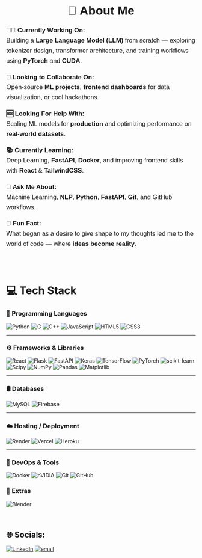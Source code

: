 <h1 align="center" style="font-family: 'Ubuntu', sans-serif; font-size: 2rem; font-weight: 800;">💫 About Me</h1>

<p style="font-family: 'Ubuntu', sans-serif; font-size: 1.05rem; line-height: 1.6;">
<b>👨‍💻 Currently Working On:</b><br>
Building a <b>Large Language Model (LLM)</b> from scratch — exploring tokenizer design, transformer architecture, and training workflows using <b>PyTorch</b> and <b>CUDA</b>.
</p>

<p style="font-family: 'Ubuntu', sans-serif; font-size: 1.05rem; line-height: 1.6;">
<b>🤝 Looking to Collaborate On:</b><br>
Open-source <b>ML projects</b>, <b>frontend dashboards</b> for data visualization, or cool hackathons.
</p>

<p style="font-family: 'Ubuntu', sans-serif; font-size: 1.05rem; line-height: 1.6;">
<b>🆘 Looking For Help With:</b><br>
Scaling ML models for <b>production</b> and optimizing performance on <b>real-world datasets</b>.
</p>

<p style="font-family: 'Ubuntu', sans-serif; font-size: 1.05rem; line-height: 1.6;">
<b>📚 Currently Learning:</b><br>
Deep Learning, <b>FastAPI</b>, <b>Docker</b>, and improving frontend skills with <b>React</b> & <b>TailwindCSS</b>.
</p>

<p style="font-family: 'Ubuntu', sans-serif; font-size: 1.05rem; line-height: 1.6;">
<b>💬 Ask Me About:</b><br>
Machine Learning, <b>NLP</b>, <b>Python</b>, <b>FastAPI</b>, <b>Git</b>, and GitHub workflows.
</p>

<p style="font-family: 'Ubuntu', sans-serif; font-size: 1.05rem; line-height: 1.6;">
<b>🎯 Fun Fact:</b><br>
What began as a desire to give shape to my thoughts led me to the world of code — where <b>ideas become reality</b>.
</p>


<br> <!-- This adds vertical space -->
<br> <!-- This adds vertical space -->


# 💻 Tech Stack

### 🧠 Programming Languages
![Python](https://img.shields.io/badge/python-3670A0?style=for-the-badge&logo=python&logoColor=ffdd54)
![C](https://img.shields.io/badge/c-%2300599C.svg?style=for-the-badge&logo=c&logoColor=white)
![C++](https://img.shields.io/badge/c++-%2300599C.svg?style=for-the-badge&logo=c%2B%2B&logoColor=white)
![JavaScript](https://img.shields.io/badge/javascript-%23323330.svg?style=for-the-badge&logo=javascript&logoColor=%23F7DF1E)
![HTML5](https://img.shields.io/badge/html5-%23E34F26.svg?style=for-the-badge&logo=html5&logoColor=white)
![CSS3](https://img.shields.io/badge/css3-%231572B6.svg?style=for-the-badge&logo=css3&logoColor=white)

---

### ⚙️ Frameworks & Libraries
![React](https://img.shields.io/badge/react-%2320232a.svg?style=for-the-badge&logo=react&logoColor=%2361DAFB)
![Flask](https://img.shields.io/badge/flask-%23000.svg?style=for-the-badge&logo=flask&logoColor=white)
![FastAPI](https://img.shields.io/badge/FastAPI-005571?style=for-the-badge&logo=fastapi)
![Keras](https://img.shields.io/badge/Keras-%23D00000.svg?style=for-the-badge&logo=Keras&logoColor=white)
![TensorFlow](https://img.shields.io/badge/TensorFlow-%23FF6F00.svg?style=for-the-badge&logo=TensorFlow&logoColor=white)
![PyTorch](https://img.shields.io/badge/PyTorch-%23EE4C2C.svg?style=for-the-badge&logo=PyTorch&logoColor=white)
![scikit-learn](https://img.shields.io/badge/scikit--learn-%23F7931E.svg?style=for-the-badge&logo=scikit-learn&logoColor=white)
![Scipy](https://img.shields.io/badge/SciPy-%230C55A5.svg?style=for-the-badge&logo=scipy&logoColor=%white)
![NumPy](https://img.shields.io/badge/numpy-%23013243.svg?style=for-the-badge&logo=numpy&logoColor=white)
![Pandas](https://img.shields.io/badge/pandas-%23150458.svg?style=for-the-badge&logo=pandas&logoColor=white)
![Matplotlib](https://img.shields.io/badge/Matplotlib-%23ffffff.svg?style=for-the-badge&logo=Matplotlib&logoColor=black)

---

### 🛢️ Databases
![MySQL](https://img.shields.io/badge/mysql-4479A1.svg?style=for-the-badge&logo=mysql&logoColor=white)
![Firebase](https://img.shields.io/badge/firebase-%23039BE5.svg?style=for-the-badge&logo=firebase)

---

### ☁️ Hosting / Deployment
![Render](https://img.shields.io/badge/Render-%46E3B7.svg?style=for-the-badge&logo=render&logoColor=white)
![Vercel](https://img.shields.io/badge/vercel-%23000000.svg?style=for-the-badge&logo=vercel&logoColor=white)
![Heroku](https://img.shields.io/badge/heroku-%23430098.svg?style=for-the-badge&logo=heroku&logoColor=white)

---

### 🧰 DevOps & Tools
![Docker](https://img.shields.io/badge/docker-%230db7ed.svg?style=for-the-badge&logo=docker&logoColor=white)
![nVIDIA](https://img.shields.io/badge/cuda-000000.svg?style=for-the-badge&logo=nVIDIA&logoColor=green)
![Git](https://img.shields.io/badge/git-%23F05033.svg?style=for-the-badge&logo=git&logoColor=white)
![GitHub](https://img.shields.io/badge/github-%23121011.svg?style=for-the-badge&logo=github&logoColor=white)


### 🎨 Extras
![Blender](https://img.shields.io/badge/blender-%23F5792A.svg?style=for-the-badge&logo=blender&logoColor=white)



<br> <!-- This adds vertical space -->


## 🌐 Socials:
[![LinkedIn](https://img.shields.io/badge/LinkedIn-%230077B5.svg?logo=linkedin&logoColor=white)](https://www.linkedin.com/in/ankur-ahire-6413a2348) [![email](https://img.shields.io/badge/Email-D14836?logo=gmail&logoColor=white)](mailto:ankurahire6@gmail.com) 







